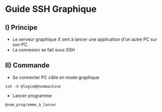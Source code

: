 # Guide SSH Graphique

## I) Principe
* Le serveur graphique X sert à lancer une application d'un autre PC sur son PC. 
* La connexion se fait sous SSH

## II) Commande
* Se connecter PC cible en mode graphique
```
ssh -X @login@@nommachine
```
* Lancer programme
```
@nom_programme_à_lancer
```
